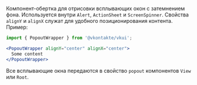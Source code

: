 Компонент-обертка для отрисовки всплывающих окон с затемнением фона. Используется внутри `Alert`, `ActionSheet`
и `ScreenSpinner`. Свойства `alignY` и `alignX` служат для удобного позиционирования контента. Пример:

```jsx static
import { PopoutWrapper } from '@vkontakte/vkui';

<PopoutWrapper alignY="center" alignX="center">
  Some content
</PopoutWrapper>
```

Все всплывающие окна передаются в свойство `popout` компонентов `View` или `Root`.
